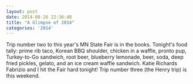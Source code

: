 ```yaml
---
layout: post
date: 2014-08-26 22:36:48
title: "A Glimpse of 2014"
categories: '2014'
---
```


Trip number two to this year's MN State Fair is in the books.  Tonight's food tally: prime rib taco, Korean BBQ shoulder, chicken in a waffle, pronto pup, Turkey-to-Go sandwich, root beer, blueberry lemonade, beer, soda, deep fried pickles, gelato, and an ice cream waffle sandwich.  Katie Richards Fabrizio and I hit the Fair hard tonight!  Trip number three (the Henry trip) is this weekend.

